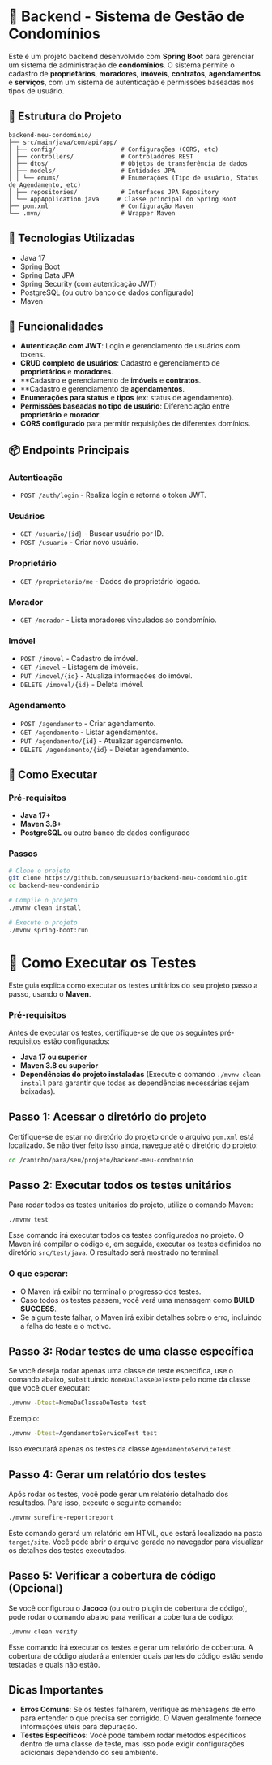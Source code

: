 # 🏡 Backend - Sistema de Gestão de Condomínios

Este é um projeto backend desenvolvido com **Spring Boot** para gerenciar um sistema de administração de **condomínios**. O sistema permite o cadastro de **proprietários**, **moradores**, **imóveis**, **contratos**, **agendamentos** e **serviços**, com um sistema de autenticação e permissões baseadas nos tipos de usuário.

## 📁 Estrutura do Projeto

```
backend-meu-condominio/
├── src/main/java/com/api/app/
│ ├── config/                  # Configurações (CORS, etc)
│ ├── controllers/             # Controladores REST
│ ├── dtos/                    # Objetos de transferência de dados
│ ├── models/                  # Entidades JPA
│ │ └── enums/                 # Enumerações (Tipo de usuário, Status de Agendamento, etc)
│ ├── repositories/            # Interfaces JPA Repository
│ └── AppApplication.java     # Classe principal do Spring Boot
├── pom.xml                    # Configuração Maven
└── .mvn/                      # Wrapper Maven
```

## 🚀 Tecnologias Utilizadas

- Java 17
- Spring Boot
- Spring Data JPA
- Spring Security (com autenticação JWT)
- PostgreSQL (ou outro banco de dados configurado)
- Maven

## 🔐 Funcionalidades

- **Autenticação com JWT**: Login e gerenciamento de usuários com tokens.
- **CRUD completo de usuários**: Cadastro e gerenciamento de **proprietários** e **moradores**.
- **Cadastro e gerenciamento de **imóveis** e **contratos**.
- **Cadastro e gerenciamento de **agendamentos**.
- **Enumerações para status** e **tipos** (ex: status de agendamento).
- **Permissões baseadas no tipo de usuário**: Diferenciação entre **proprietário** e **morador**.
- **CORS configurado** para permitir requisições de diferentes domínios.

## 📦 Endpoints Principais

### **Autenticação**
- `POST /auth/login` - Realiza login e retorna o token JWT.

### **Usuários**
- `GET /usuario/{id}` - Buscar usuário por ID.
- `POST /usuario` - Criar novo usuário.

### **Proprietário**
- `GET /proprietario/me` - Dados do proprietário logado.

### **Morador**
- `GET /morador` - Lista moradores vinculados ao condomínio.

### **Imóvel**
- `POST /imovel` - Cadastro de imóvel.
- `GET /imovel` - Listagem de imóveis.
- `PUT /imovel/{id}` - Atualiza informações do imóvel.
- `DELETE /imovel/{id}` - Deleta imóvel.

### **Agendamento**
- `POST /agendamento` - Criar agendamento.
- `GET /agendamento` - Listar agendamentos.
- `PUT /agendamento/{id}` - Atualizar agendamento.
- `DELETE /agendamento/{id}` - Deletar agendamento.

## 📌 Como Executar

### Pré-requisitos
- **Java 17+**
- **Maven 3.8+**
- **PostgreSQL** ou outro banco de dados configurado

### Passos

```bash
# Clone o projeto
git clone https://github.com/seuusuario/backend-meu-condominio.git
cd backend-meu-condominio

# Compile o projeto
./mvnw clean install

# Execute o projeto
./mvnw spring-boot:run
```

# 🧪 Como Executar os Testes

Este guia explica como executar os testes unitários do seu projeto passo a passo, usando o **Maven**.

### Pré-requisitos

Antes de executar os testes, certifique-se de que os seguintes pré-requisitos estão configurados:

- **Java 17 ou superior**
- **Maven 3.8 ou superior**
- **Dependências do projeto instaladas** (Execute o comando `./mvnw clean install` para garantir que todas as dependências necessárias sejam baixadas).

## Passo 1: Acessar o diretório do projeto

Certifique-se de estar no diretório do projeto onde o arquivo `pom.xml` está localizado. Se não tiver feito isso ainda, navegue até o diretório do projeto:

```bash
cd /caminho/para/seu/projeto/backend-meu-condominio
```

## Passo 2: Executar todos os testes unitários

Para rodar todos os testes unitários do projeto, utilize o comando Maven:

```bash
./mvnw test
```

Esse comando irá executar todos os testes configurados no projeto. O Maven irá compilar o código e, em seguida, executar os testes definidos no diretório `src/test/java`. O resultado será mostrado no terminal.

### O que esperar:
- O Maven irá exibir no terminal o progresso dos testes.
- Caso todos os testes passem, você verá uma mensagem como **BUILD SUCCESS**.
- Se algum teste falhar, o Maven irá exibir detalhes sobre o erro, incluindo a falha do teste e o motivo.

## Passo 3: Rodar testes de uma classe específica

Se você deseja rodar apenas uma classe de teste específica, use o comando abaixo, substituindo `NomeDaClasseDeTeste` pelo nome da classe que você quer executar:

```bash
./mvnw -Dtest=NomeDaClasseDeTeste test
```

Exemplo:

```bash
./mvnw -Dtest=AgendamentoServiceTest test
```

Isso executará apenas os testes da classe `AgendamentoServiceTest`.

## Passo 4: Gerar um relatório dos testes

Após rodar os testes, você pode gerar um relatório detalhado dos resultados. Para isso, execute o seguinte comando:

```bash
./mvnw surefire-report:report
```

Este comando gerará um relatório em HTML, que estará localizado na pasta `target/site`. Você pode abrir o arquivo gerado no navegador para visualizar os detalhes dos testes executados.

## Passo 5: Verificar a cobertura de código (Opcional)

Se você configurou o **Jacoco** (ou outro plugin de cobertura de código), pode rodar o comando abaixo para verificar a cobertura de código:

```bash
./mvnw clean verify
```

Esse comando irá executar os testes e gerar um relatório de cobertura. A cobertura de código ajudará a entender quais partes do código estão sendo testadas e quais não estão.

## Dicas Importantes

- **Erros Comuns**: Se os testes falharem, verifique as mensagens de erro para entender o que precisa ser corrigido. O Maven geralmente fornece informações úteis para depuração.
- **Testes Específicos**: Você pode também rodar métodos específicos dentro de uma classe de teste, mas isso pode exigir configurações adicionais dependendo do seu ambiente.
